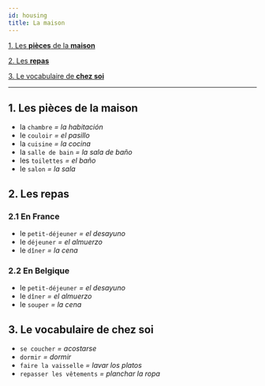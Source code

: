 ```yaml
---
id: housing
title: La maison
---
```


[1. Les **pièces** de la **maison**](#1-les-pieces-de-la-maison)

[2. Les **repas**](#2-les-repas)

[3. Le vocabulaire de **chez soi**](#3-le-vocabulaire-de-chez-soi)

---

## 1. Les **pièces** de la **maison**

* la `chambre` _= la habitación_
* le `couloir` _= el pasillo_
* la `cuisine` _= la cocina_
* la `salle de bain` _= la sala de baño_
* les `toilettes` _= el baño_
* le `salon` _= la sala_

## 2. Les **repas**

### 2.1 En France

* le `petit-déjeuner` _= el desayuno_
* le `déjeuner` _= el almuerzo_
* le `dîner` _= la cena_

### 2.2 En Belgique

* le `petit-déjeuner` _= el desayuno_
* le `dîner` _= el almuerzo_
* le `souper` _= la cena_

## 3. Le vocabulaire de **chez soi**

* `se coucher` _= acostarse_
* `dormir` _= dormir_
* `faire la vaisselle` _= lavar los platos_
* `repasser les vêtements` _= planchar la ropa_
